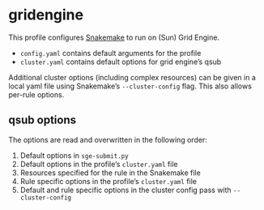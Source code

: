 # gridengine

This profile configures [Snakemake](https://snakemake.readthedocs.io/en/stable/) to run on (Sun) Grid Engine.

- `config.yaml` contains default arguments for the profile
- `cluster.yaml` contains default options for grid engine’s qsub

Additional cluster options (including complex resources) can be given in a local yaml file using Snakemake’s `--cluster-config` flag. This also allows per-rule options.

## qsub options

The options are read and overwritten in the following order:

1. Default options in `sge-submit.py`
2. Default options in the profile’s `cluster.yaml` file
3. Resources specified for the rule in the Snakemake file
4. Rule specific options in the profile’s `cluster.yaml` file
5. Default and rule specific options in the cluster config pass with `--cluster-config`


